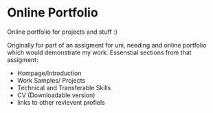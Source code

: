 # Online Portfolio
Online portfolio for projects and stuff :)

Originally for part of an assigment for uni, needing and online portfolio which would demonstrate my work.
Essenstial sections from that assigment:
- Hompage/Introduction
- Work Samples/ Projects
- Technical and Transferable Skills
- CV (Downloadable version)
- links to other revlevent profiels
